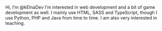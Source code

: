 Hi, I’m @kElnaDev
I’m interested in web development and a bit of game development as well. I mainly use HTML, SASS and TypeScript, though I use Python, PHP and Java from time to time. I am also very interested in teaching.
